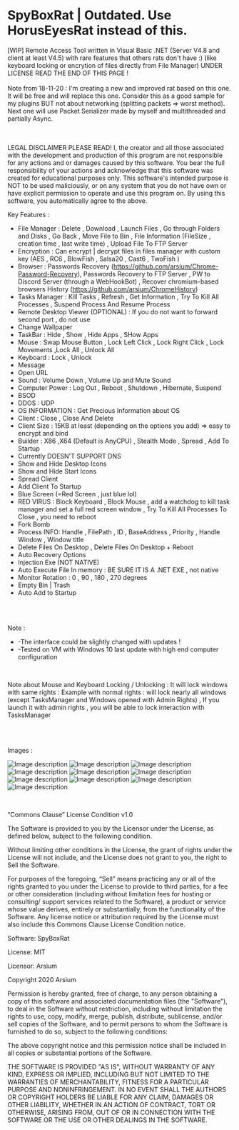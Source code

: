 # SpyBoxRat | Outdated. Use HorusEyesRat instead of this.
[WIP] Remote Access Tool written in Visual Basic .NET (Server V4.8 and client at least V4.5) with rare features that others rats don't have :) (like keyboard locking or encrytion of files directly from File Manager) UNDER LICENSE READ THE END OF THIS PAGE !
<br /><br />
Note from 18-11-20 : I'm creating a new and improved rat based on this one. It will be free and  will replace this one. Consider this as a good sample for my plugins BUT not about networking (splitting packets => worst method). Next one will use Packet Serializer made by myself and multithreaded and partially Async.

<br />
<br />
LEGAL DISCLAIMER PLEASE READ!
I, the creator and all those associated with the development and production of this program are not responsible for any actions and or damages caused by this software. You bear the full responsibility of your actions and acknowledge that this software was created for educational purposes only. This software's intended purpose is NOT to be used maliciously, or on any system that you do not have own or have explicit permission to operate and use this program on. By using this software, you automatically agree to the above.
<br />

Key Features : 
<br />

* File Manager  :  Delete , Download , Launch Files  , Go through Folders and Disks , Go Back , Move File to Bin , File Information (FileSize , creation time , last write time) , Upload File To FTP Server
* Encryption : Can encrypt | decrypt files in files manager with custom key (AES , RC6 , BlowFish , Salsa20 , Cast6 , TwoFish )
* Browser : Passwords Recovery (https://github.com/arsium/Chrome-Password-Recovery), Passwords Recovery to FTP Server , PW to Discord Server (through a WebHookBot) , Recover chromium-based browsers History (https://github.com/arsium/ChromeHistory)
* Tasks Manager : Kill Tasks , Refresh , Get Information , Try To Kill All Processes , Suspend Process And Resume Process
* Remote Desktop Viewer (OPTIONAL) : If you do not want to forward second port , do not use
* Change Wallpaper
* TaskBar : Hide , Show , Hide Apps , SHow Apps
* Mouse  : Swap Mouse Button , Lock Left Click , Lock Right Click , Lock Movements ,Lock All , Unlock All
* Keyboard : Lock , Unlock
* Message 
* Open URL
* Sound : Volume Down , Volume Up and Mute Sound
* Computer Power : Log Out , Reboot , Shutdown ,  Hibernate,  Suspend 
* BSOD
* DDOS : UDP
* OS INFORMATION : Get Precious Information about OS
* Client : Close , Close And Delete
* Client Size :  15KB at least (depending on the options you add) => easy to encrypt and bind
* Builder : X86 ,X64 (Default is AnyCPU)  , Stealth Mode , Spread , Add To Startup
* Currently DOESN'T SUPPORT DNS
* Show and Hide Desktop Icons  
* Show and Hide Start Icons
* Spread Client
* Add Client To Startup
* Blue Screen (=Red Screen , just blue lol)
* RED VIRUS : Block Keyboard , Block Mouse , add a watchdog to kill task manager and set a full red screen window , Try To Kill All Processes
To Close , you need to reboot 
* Fork Bomb
* Process INFO: Handle , FilePath , ID , BaseAddress , Priority , Handle Window , Window title
* Delete Files On Desktop , Delete Files On Desktop + Reboot
* Auto Recovery Options
* Injection Exe (NOT NATIVE)
* Auto Execute File In memory : BE SURE IT IS A .NET EXE , not native
* Monitor Rotation : 0 , 90 , 180 , 270 degrees
* Empty Bin | Trash 
* Auto Add to Startup




<br /><br />

Note : 
* -The interface could be slightly changed with updates !
* -Tested on VM with Windows 10 last update with high end computer configuration

<br />

Note about Mouse and Keyboard Locking / Unlocking : It will lock windows with same rights : Example with normal rights : will lock nearly all windows (except TasksManager and Windows opened with Admin Rights) , If you launch it with admin rights , you will be able to lock interaction with TasksManager


<br /><br />




Images  : 


![Image description](https://github.com/arsium/SpyBoxRat/blob/master/SCREEN1.png)
![Image description](https://github.com/arsium/SpyBoxRat/blob/master/SCREEN2.png)
![Image description](https://github.com/arsium/SpyBoxRat/blob/master/SCREEN3.png)
![Image description](https://github.com/arsium/SpyBoxRat/blob/master/SCREEN4.png)
![Image description](https://github.com/arsium/SpyBoxRat/blob/master/SCREEN5.png)
![Image description](https://github.com/arsium/SpyBoxRat/blob/master/SCREEN6.png)
![Image description](https://github.com/arsium/SpyBoxRat/blob/master/SCREEN7.png)
![Image description](https://github.com/arsium/SpyBoxRat/blob/master/SCREEN8.png)
![Image description](https://github.com/arsium/SpyBoxRat/blob/master/SCREEN9.png)
![Image description](https://github.com/arsium/SpyBoxRat/blob/master/SCREEN10.png)



<br />



“Commons Clause” License Condition v1.0

The Software is provided to you by the Licensor under the License, as defined below, subject to the following condition.

Without limiting other conditions in the License, the grant of rights under the License will not include, and the License does not grant to you, the right to Sell the Software.

For purposes of the foregoing, “Sell” means practicing any or all of the rights granted to you under the License to provide to third parties, for a fee or other consideration (including without limitation fees for hosting or consulting/ support services related to the Software), a product or service whose value derives, entirely or substantially, from the functionality of the Software. Any license notice or attribution required by the License must also include this Commons Clause License Condition notice.

Software: SpyBoxRat

License: MIT

Licensor: Arsium



Copyright 2020 Arsium

Permission is hereby granted, free of charge, to any person obtaining a copy of this software and associated documentation files (the "Software"), to deal in the Software without restriction, including without limitation the rights to use, copy, modify, merge, publish, distribute, sublicense, and/or sell copies of the Software, and to permit persons to whom the Software is furnished to do so, subject to the following conditions:

The above copyright notice and this permission notice shall be included in all copies or substantial portions of the Software.

THE SOFTWARE IS PROVIDED "AS IS", WITHOUT WARRANTY OF ANY KIND, EXPRESS OR IMPLIED, INCLUDING BUT NOT LIMITED TO THE WARRANTIES OF MERCHANTABILITY, FITNESS FOR A PARTICULAR PURPOSE AND NONINFRINGEMENT. IN NO EVENT SHALL THE AUTHORS OR COPYRIGHT HOLDERS BE LIABLE FOR ANY CLAIM, DAMAGES OR OTHER LIABILITY, WHETHER IN AN ACTION OF CONTRACT, TORT OR OTHERWISE, ARISING FROM, OUT OF OR IN CONNECTION WITH THE SOFTWARE OR THE USE OR OTHER DEALINGS IN THE SOFTWARE.

